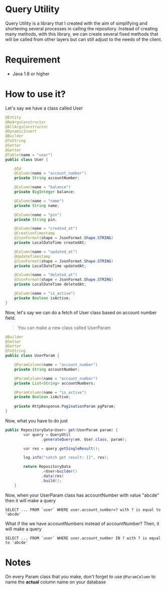 # Query Utility
Query Utility is a library that I created with the aim of simplifying and shortening several processes in calling the repository. Instead of creating many methods, with this library, we can create several fixed methods that will be called from other layers but can still adjust to the needs of the client. 

# Requirement
- Java 1.8 or higher

# How to use it?
Let's say we have a class called User
```Java
@Entity
@NoArgsConstructor
@AllArgsConstructor
@DynamicInsert
@Builder
@ToString
@Setter
@Getter
@Table(name = "user")
public class User {

    @Id
    @Column(name = "account_number")
    private String accountNumber;

    @Column(name = "balance")
    private BigInteger balance;

    @Column(name = "name")
    private String name;

    @Column(name = "pin")
    private String pin;

    @Column(name = "created_at")
    @CreationTimestamp
    @JsonFormat(shape = JsonFormat.Shape.STRING)
    private LocalDateTime createdAt;

    @Column(name = "updated_at")
    @UpdateTimestamp
    @JsonFormat(shape = JsonFormat.Shape.STRING)
    private LocalDateTime updatedAt;

    @Column(name = "deleted_at")
    @JsonFormat(shape = JsonFormat.Shape.STRING)
    private LocalDateTime deletedAt;

    @Column(name = "is_active")
    private Boolean isActive;
}

```
Now, let's say we can do a fetch of User class based on account number field.
> You can make a new class called UserParam
```java
@Builder
@Setter
@Getter
@ToString
public class UserParam {

    @ParamColumn(name = "account_number")
    private String accountNumber;

    @ParamColumn(name = "account_number")
    private List<String> accountNumbers;

    @ParamColumn(name = "is_active")
    private Boolean isActive;
  
    private HttpResponse.PaginationParam pgParam;
}
```

Now, what you have to do just
```java
public RepositoryData<User> get(UserParam param) {
        var query = QueryUtil
                .generateQuery(em, User.class, param);

        var res = query.getSingleResult();

        log.info("catch get result: {}", res);

        return RepositoryData
                .<User>builder()
                .data(res)
                .build();
    }
```

Now, when your UserParam class has accountNumber with value "abcde" then it will make a query
```
SELECT ... FROM `user` WHERE user.account_number=? with ? is equal to 'abcde'
```

What if the we have accountNumbers instead of accountNumber? Then, it will make a query
```
SELECT ... FROM `user` WHERE user.account_number IN ? with ? is equal to 'abcde'
```

# Notes
On every Param class that you make, don't forget to use `@ParamColumn` to name the **actual** column name on your database